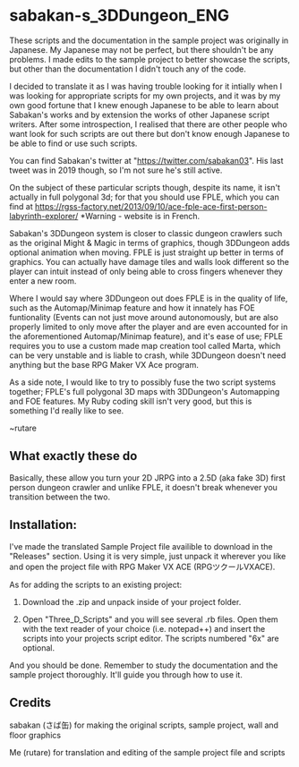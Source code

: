 # sabakan-s_3DDungeon_ENG
These scripts and the documentation in the sample project was originally in Japanese.
My Japanese may not be perfect, but there shouldn't be any problems.
I made edits to the sample project to better showcase the scripts, but other than the documentation I didn't touch
any of the code.

I decided to translate it as I was having trouble looking for it intially when I was looking for
appropriate scripts for my own projects, and it was by my own good fortune that I knew enough
Japanese to be able to learn about Sabakan's works and by extension the works of other Japanese
script writers. After some introspection, I realised that there are other people who want look
for such scripts are out there but don't know enough Japanese to be able to find or use such scripts.

You can find Sabakan's twitter at "https://twitter.com/sabakan03".
His last tweet was in 2019 though, so I'm not sure he's still active.

On the subject of these particular scripts though, despite its name, it isn't actually in
full polygonal 3d; for that you should use FPLE, which you can find at 
https://rgss-factory.net/2013/09/10/ace-fple-ace-first-person-labyrinth-explorer/
*Warning - website is in French.

Sabakan's 3DDungeon system is closer to classic dungeon crawlers such as the original Might & Magic
in terms of graphics, though 3DDungeon adds optional animation when moving.
FPLE is just straight up better in terms of graphics. You can actually have damage tiles and walls
look different so the player can intuit instead of only being able to cross fingers whenever they
enter a new room.

Where I would say where 3DDungeon out does FPLE is in the quality of life, such as the
Automap/Minimap feature and how it innately has FOE funtionality (Events can not just move around autonomously,
but are also properly limited to only move after the player and are even accounted for in the aforementioned
Automap/Minimap feature), and it's ease of use; FPLE requires you to use a custom made map creation tool
called Marta, which can be very unstable and is liable to crash, while 3DDungeon doesn't need anything but the
base RPG Maker VX Ace program.

As a side note, I would like to try to possibly fuse the two script systems together; FPLE's full polygonal
3D maps with 3DDungeon's Automapping and FOE features. My Ruby coding skill isn't very good, but
this is something I'd really like to see.

~rutare


## What exactly these do
Basically, these allow you turn your 2D JRPG into a 2.5D (aka fake 3D) first person dungeon crawler and unlike FPLE,
it doesn't break whenever you transition between the two.


## Installation:
I've made the translated Sample Project file availible to download in the "Releases" section.
Using it is very simple, just unpack it wherever you like and open the project file with RPG Maker VX ACE (RPGツクールVXACE).

As for adding the scripts to an existing project:
1) Download the .zip and unpack inside of your project folder.

2) Open "Three_D_Scripts" and you will see several .rb files. Open them with the text reader of your choice (i.e. notepad++)
   and insert the scripts into your projects script editor. The scripts numbered "6x" are optional.

And you should be done.
Remember to study the documentation and the sample project thoroughly. It'll guide you through how to use it.



## Credits
sabakan (さば缶) for making the original scripts, sample project, wall and floor graphics

Me (rutare) for translation and editing of the sample project file and scripts

